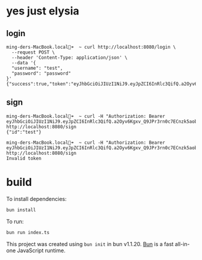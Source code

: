 # yes just elysia

## login

```
ming-ders-MacBook.local💩➜  ~ curl http://localhost:8080/login \
  --request POST \
  --header 'Content-Type: application/json' \
  --data '{
  "username": "test",
  "password": "password"
}'
{"success":true,"token":"eyJhbGciOiJIUzI1NiJ9.eyJpZCI6InRlc3QifQ.a2Oyv6Kgxv_Q9JPr3rn0c7ECnzk5aob9GK3onOZKZuw"}
```

## sign

```
ming-ders-MacBook.local💩➜  ~ curl -H "Authorization: Bearer eyJhbGciOiJIUzI1NiJ9.eyJpZCI6InRlc3QifQ.a2Oyv6Kgxv_Q9JPr3rn0c7ECnzk5aob9GK3onOZKZuw" http://localhost:8080/sign
{"id":"test"}

ming-ders-MacBook.local💩➜  ~ curl -H "Authorization: Bearer eyJhbGciOiJIUzI1NiJ9.eyJpZCI6InRlc3QifQ.a2Oyv6Kgxv_Q9JPr3rn0c7ECnzk5aob9GK3onOZKZu" http://localhost:8080/sign
Invalid token
```

# build

To install dependencies:

```bash
bun install
```

To run:

```bash
bun run index.ts
```

This project was created using `bun init` in bun v1.1.20. [Bun](https://bun.sh) is a fast all-in-one JavaScript runtime.
